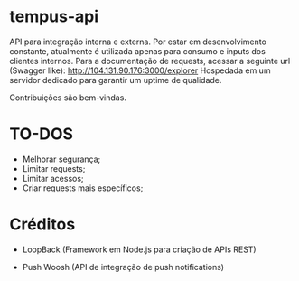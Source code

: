 # tempus-api

API para integração interna e externa.
Por estar em desenvolvimento constante, atualmente é utilizada apenas para consumo e inputs dos clientes internos.
Para a documentação de requests, acessar a seguinte url (Swagger like):
http://104.131.90.176:3000/explorer
Hospedada em um servidor dedicado para garantir um uptime de qualidade.

Contribuições são bem-vindas.

# TO-DOS
- Melhorar segurança;
- Limitar requests;
- Limitar acessos;
- Criar requests mais específicos;


# Créditos
- LoopBack (Framework em Node.js para criação de APIs REST)

- Push Woosh (API de integração de push notifications)
